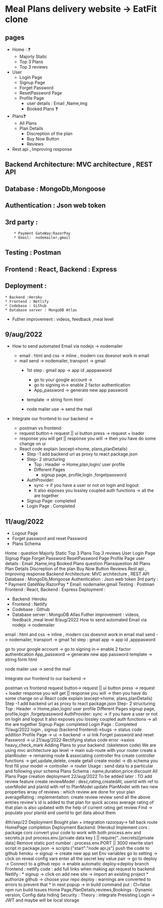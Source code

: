 # Meal Plans delivery website -> EatFit clone

## pages
* Home : ❓
    * Majorly Static
    * Top 3 Plans
    * Top 3 reviews
* User
  * Login Page 
  * Signup Page 
  * Forget Password 
  * ResetPassword Page 
  * Profile Page
      * user details : Email ,Name,img
      * Booked Plans ❓
* Plans❓
  * All Plans
  * Plan Details
    * Discreption of the plan
    * Buy Now Button
    * Reviews
* Rest api , Improving response  
## Backend Architecture:  MVC architecture , REST API
## Database : MongoDb,Mongoose
## Authentication : Json web token 
## 3rd party : 
        * Payment GateWay:RazorPay
        * Email:  nodemailer,gmail 
## Testing : Postman
## Frontend : React, Backend : Express
## Deployment : 
    * Backend :Heroku 
    * Frontend : Netlify
    * Codebase : Github
    * Database server : MongoDB Atlas 
* Futher improvement : videos, feedback ,meal level 

## 9/aug/2022
* How to send automated Email via nodejs -> nodemailer
  * email : html and css -> inline , modern css doesnot work in email
  * mail send -> nodemailer, transport -> gmail
    * 1st step : gmail  app -> app id ,apppasword 
      * go to your google account -> 
      * go to signing in-> enable 2 factor authentication
      * App_password -> generate new app password
  
    * template -> string form html 
    * node mailer use -> send the mail 

* Integrate our frontend to our backend -> 
    *  postman vs frontend
     * request button-> request || ui button press -> request + loader
     * response you will get    || response you will -> then you have do some change on ui
  *  React code explain  (except->home, plans,planDetails)
     *  Step -1 add backend url as proxy to react package.json
     *  Step- 2 structuring 
        *  Top : Header -> Home,plan,login/ user profile
        *  Different Pages
           *  signup page, profile,login ,forgetpassword 
     * AuthProvider:
       *  sync -> if you have a user or not on login and logout 
       * It also exposes you lossley coupled auth functions -> all the are together 
     * Signup Page:  completed
     * Login Page : Completed   
## 11/aug/2022
 * Logout Page
 * Forget password and reset Password
 * Plans Schema  



<!-- ---------------------------- -->

Home : question
Majorly Static
Top 3 Plans
Top 3 reviews
User
Login Page
Signup Page
Forget Password
ResetPassword Page
Profile Page
user details : Email ,Name,img
Booked Plans question
Plansquestion
All Plans
Plan Details
Discreption of the plan
Buy Now Button
Reviews
Rest api , Improving response
Backend Architecture: MVC architecture , REST API
Database : MongoDb,Mongoose
Authentication : Json web token
3rd party :
    * Payment GateWay:RazorPay
    * Email:  nodemailer,gmail 
Testing : Postman
Frontend : React, Backend : Express
Deployment :
* Backend :Heroku 
* Frontend : Netlify
* Codebase : Github
* Database server : MongoDB Atlas 
Futher improvement : videos, feedback ,meal level
9/aug/2022
How to send automated Email via nodejs -> nodemailer

email : html and css -> inline , modern css doesnot work in email
mail send -> nodemailer, transport -> gmail
1st step : gmail app -> app id ,apppasword

go to your google account ->
go to signing in-> enable 2 factor authentication
App_password -> generate new app password
template -> string form html

node mailer use -> send the mail

Integrate our frontend to our backend ->

postman vs frontend
request button-> request || ui button press -> request + loader
response you will get || response you will -> then you have do some change on ui
React code explain (except->home, plans,planDetails)
Step -1 add backend url as proxy to react package.json
Step- 2 structuring
Top : Header -> Home,plan,login/ user profile
Different Pages
signup page, profile,login ,forgetpassword
AuthProvider:
sync -> if you have a user or not on login and logout
It also exposes you lossley coupled auth functions -> all the are together
Signup Page: completed
Login Page : Completed
11/aug/2022
login , signup (backend frontend)->bugs -> status code addition
Profile Page -> ui -> backend -> ui link
Forget password and reset Password -> ui
21/aug/2022
Rectifying status code error ->axios heavy_check_mark
Adding Plans to your backend :(skeleteon code)
We are using mvc architecture
api level -> main sub-route with your router
create a planRouter -> remaining route & associating controller fns
create controller functions ->
get,update,delete,
create getall
create model -> db schema
you first fill your model -> controller -> router
Usage : send data to a particular and following your schema
Plans Schema : name,duration,price:discount
All Plans Page creation
deployment
22/aug/2022
To be added later :
TO add review feature
create reviewModel :
desc,rating,createdAt,
userId with ref to userModel and planId with ref to PlanModel
update PlanModel with two new properties
array of reviews : which review are done for your plan
averageRating :
implementaiton:
create review
review send all the above entries
review's id is added to that plan for quick access
average rating of that plan is also updated with the help of current rating
get review
Find -> populate your planId and userId to get data about them

4th/sep/22
Deployment
Bought plan + integration razorpay-> fall back route
HomePage completion
Deployment
Backend: (Heroku)
Implement cors : package cors
convert your code to work with both process.env and secrets.js
put process.env.[private data key ] || require("../secrets)[private data]
Remove static port number : process.env.PORT || 3000
rewrite start script in package.json -> scripts:{"start":"node api.js"}
push the code to github
heroku
-> signup -> create new app
set Env variables
go to setting -> click on reveal config vars
enter all the secret key value pair
-> go to deploy
-> Connect to a github repo -> enable automatic deploy->deploy branch
Frontend : netlify
code : add full links when making api request to backend
Netlify : * signup -> click on add new site -> import an existing project * authorize github -> choose your repo
deploy : warnings are converted to errors to prevent that * in next popup -> in build command put : CI=false npm run build
Issues
Home Page,PlanDetails,reviews,Bookings : Dynamic version,
Config data hiding
Security : Theory : integrate
Presisting Login -> JWT and maybe will be local storage